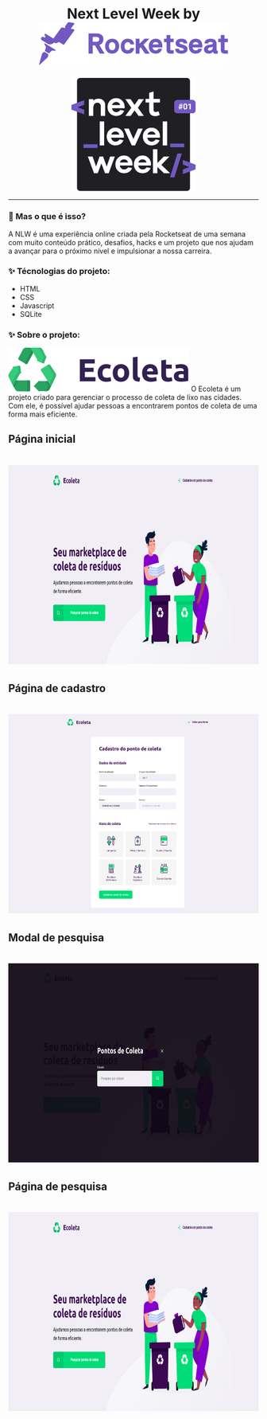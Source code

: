<h1 align="center">
  Next Level Week by <img src="img/rocketseat.svg">
</h1>
  
<p align="center">
  <img width="250" src="img/logo-nlw.svg">
</p>

_________

### 🤔 Mas o que é isso? 
A NLW é uma experiência online criada pela Rocketseat de uma semana com muito conteúdo prático, desafios, hacks e um projeto que nos ajudam a avançar para o próximo nível e impulsionar a nossa carreira.

### ✨ Técnologias do projeto:
<ul>
    <li>HTML</li>
    <li>CSS</li>
    <li>Javascript</li>
    <li>SQLite</li>
</ul>
  
### ✨ Sobre o projeto:
<img src="img/logo.svg">
O Ecoleta é um projeto criado para gerenciar o processo de coleta de lixo nas cidades. Com ele, é possível ajudar pessoas a encontrarem pontos de coleta de uma forma mais eficiente.

<h2>Página inicial</h2>
<h1 align="center">
   <img width="800" height="400" src="img/ecoleta-home.png">
</h1>

<h2>Página de cadastro</h2>
<h1 align="center">
  <img width="800" height="400" src="img/ecoleta-cadastro.png">
</h1>

<h2>Modal de pesquisa</h2>
<h1 align="center">
   <img width="800" height="400" src="img/ecoleta-modal-search.png">
</h1>

<h2>Página de pesquisa</h2>
<h1 align="center">
   <img width="800" height="400" src="img/ecoleta-home.png">
</h1>

